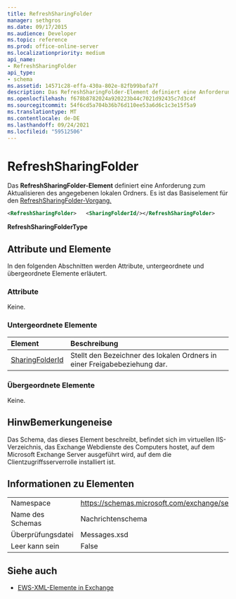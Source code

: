 ```yaml
---
title: RefreshSharingFolder
manager: sethgros
ms.date: 09/17/2015
ms.audience: Developer
ms.topic: reference
ms.prod: office-online-server
ms.localizationpriority: medium
api_name:
- RefreshSharingFolder
api_type:
- schema
ms.assetid: 14571c28-effa-430a-802e-82fb99bafa7f
description: Das RefreshSharingFolder-Element definiert eine Anforderung zum Aktualisieren des angegebenen lokalen Ordners. Es ist das Basiselement für den RefreshSharingFolder-Vorgang.
ms.openlocfilehash: f678b8782024a920223b44c7021d92435c7d3c4f
ms.sourcegitcommit: 54f6cd5a704b36b76d110ee53a6d6c1c3e15f5a9
ms.translationtype: MT
ms.contentlocale: de-DE
ms.lasthandoff: 09/24/2021
ms.locfileid: "59512506"
---
```

# <a name="refreshsharingfolder"></a>RefreshSharingFolder

Das **RefreshSharingFolder-Element** definiert eine Anforderung zum Aktualisieren des angegebenen lokalen Ordners. Es ist das Basiselement für den [RefreshSharingFolder-Vorgang.](refreshsharingfolder-operation.md)
  
```xml
<RefreshSharingFolder>   <SharingFolderId/></RefreshSharingFolder>
```

 **RefreshSharingFolderType**
## <a name="attributes-and-elements"></a>Attribute und Elemente

In den folgenden Abschnitten werden Attribute, untergeordnete und übergeordnete Elemente erläutert.
  
### <a name="attributes"></a>Attribute

Keine.
  
### <a name="child-elements"></a>Untergeordnete Elemente

|**Element**|**Beschreibung**|
|:-----|:-----|
|[SharingFolderId](sharingfolderid.md) <br/> |Stellt den Bezeichner des lokalen Ordners in einer Freigabebeziehung dar.  <br/> |
   
### <a name="parent-elements"></a>Übergeordnete Elemente

Keine.
  
## <a name="remarks"></a>HinwBemerkungeneise

Das Schema, das dieses Element beschreibt, befindet sich im virtuellen IIS-Verzeichnis, das Exchange Webdienste des Computers hostet, auf dem Microsoft Exchange Server ausgeführt wird, auf dem die Clientzugriffsserverrolle installiert ist.
  
## <a name="element-information"></a>Informationen zu Elementen

|||
|:-----|:-----|
|Namespace  <br/> |https://schemas.microsoft.com/exchange/services/2006/messages  <br/> |
|Name des Schemas  <br/> |Nachrichtenschema  <br/> |
|Überprüfungsdatei  <br/> |Messages.xsd  <br/> |
|Leer kann sein  <br/> |False  <br/> |
   
## <a name="see-also"></a>Siehe auch



- [EWS-XML-Elemente in Exchange](ews-xml-elements-in-exchange.md)

